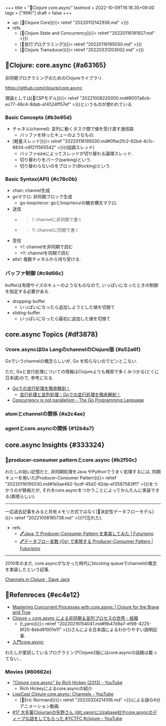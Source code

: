 +++
title = "📝Clojure core.async"
lastmod = 2022-10-09T16:16:35+09:00
tags = ["WIKI"]
draft = false
+++

-   up: [📂Clojure Core]({{< relref "20220112142936.md" >}})
-   refs.
    -   [📝Clojure State and Concurrency]({{< relref "20220116191927.md" >}})
    -   [📝並行プログラミング]({{< relref "20220116195030.md" >}})
    -   [📝Clojure Transducer]({{< relref "20220331203002.md" >}})


## 📝Clojure: core.async {#a63165}

非同期プログラミングのためのClojureライブラリ.

<https://github.com/clojure/core.async>

理論としては[📝CSPモデル]({{< relref "20221008220000.md#8007a6cb-ec77-48c4-8dab-a14524ff57ef" >}})というものが使われている.


### Basic Concepts {#b3e95d}

-   チャネル(channel): 並列に動くタスク間で値を受け渡す通信路
    -   バッファを持ったキューのようなもの.
-   [軽量スレッド]({{< relref "20220116195030.md#0fbe2fc2-62bd-4c1c-8834-c6f211565542" >}})(協調スレッド)
    -   バッファsizeによってスレッドが切り替わる論理スレッド.
    -   切り替わりをパーク(parking)という.
    -   切り替わらないのをブロック(Blocking)という.


### Basic Syntax(API) {#c78c0b}

-   chan: channel生成
-   goマクロ: 非同期ブロック生成
    -   go-loop/recur: goとloop/recurの糖衣構文マクロ.
-   送信
    -   >!: channelに非同期で書く
    -   >!!: channelに同期で書く
-   受信
    -   <!: channelを非同期で読む
    -   <!!: channelを同期で読む
-   alts!: 複数チャネルから待ち受ける.


### バッファ制御 {#c9d66c}

bufferは有限サイズのキューのようなものなので, いっぱいになったときの制御を指定する必要がある.

-   dropping-buffer
    -   いっぱいになったら追加しようとした値を切捨て
-   sliding-buffer
    -   いっぱいになったら最初に追加した値を切捨て


## core.async Topics {#df3878}


### 💡core.asyncはGo LangのchannelのClojure版 {#a52a6f}

Goでいうchannelの概念らしいが, Go を知らないのでピンとこない.

ただ, Goと並行処理についての情報はClojureよりも検索で多くみつかる(とくに日本語)ので, 参考になる.

-   [Goでの並行処理を徹底解剖！](https://zenn.dev/hsaki/books/golang-concurrency)
    -   [並行処理と並列処理｜Goでの並行処理を徹底解剖！](https://zenn.dev/hsaki/books/golang-concurrency/viewer/term)
-   [Concurrency is not parallelism - The Go Programming Language](https://go.dev/blog/waza-talk)


### atomとchannelの関係 {#a2c4ae}


### agentとcore.asyncの関係 {#12b4a7}


## core.async Insights {#333324}


### 🤔producer-consumer patternとcore.async {#b2f50c}

わたしの拙い記憶だと, 非同期処理をJava やPythonでうまく処理するには, 同期キューを用いた[Producer-Consumer Pattern]({{< relref "20220116195030.md#1e0ae462-5cdf-45d2-82de-ef3587583ff1" >}})をつかうのが鉄板だが, それをcore.asyncをつかうことによってかんたんに実装できる(素晴らしい).

---

一応過去記事をみると共有メモリ方式ではなく[📝決定性データフローモデル]({{< relref "20221008195738.md" >}})?(忘れた).

-   refs
    -   [🖊Java で Producer-Consumer Pattern を実装してみた | Futurismo](https://futurismo.biz/archives/2656/)
    -   [🖊データフロー変数 (Oz) で実現する Producer-Consumer Pattern | Futurismo](https://futurismo.biz/archives/2829/)

---

2010年のまだ, core.asyncがなかった時代にblocking queueでchannelの概念を実装したという記事.

[Channels in Clojure · Dave Jack](https://www.vidston.com/post/channels-in-clojure/)


## 🔗Refenreces {#ec4e12}

-   [Mastering Concurrent Processes with core.async | Clojure for the Brave and True](https://www.braveclojure.com/core-async/)
-   [Clojure + core.async による非同期＆並列プロセスの世界 - 紙箱](https://boxofpapers.hatenablog.com/entry/core_async)
    -   [t_yano]({{< relref "20220216154041.md#9b47d9a7-ef98-4225-8f20-8ebd91001e11" >}})さんによる日本語によるわかりやすい説明記事.
-   [入門core.async](https://www.slideshare.net/sohta/coreasync)

わたしが愛読しているプログラミングClojure2版にはcore.asyncの話題は載ってない...


### Movies {#80662e}

-   ["Clojure core.async" by Rich Hickey (2013) - YouTube](https://www.youtube.com/watch?v=yJxFPoxqzWE)
    -   Rich Hickeyによるcore.asyncの紹介
-   [LispCast Clojure core.async: Channels - YouTube](https://www.youtube.com/watch?v=msv8Fvtd6YQ)
    -   [👨Eric Normand]({{< relref "20220324214106.md" >}})による謎の4分アニメーション動画.
-   [#17 大先輩Clojurianの矢野さん (@t_yano)にUzabase社やcore.asyncのディープな話をしてもらった #YCTFC #clojure - YouTube](https://www.youtube.com/watch?v=xQxio0uTDNA)
